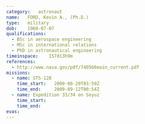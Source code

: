 ```yaml
---
category:	astronaut
name:	FORD, Kevin A., (Ph.D.)
type:	military
dob:	1960-07-07
qualifications:
  - BSc in aerospace engineering
  - MSc in international relations
  - PhD in astronautical engineering
timeinspace:	157d13h9m
references:
  - http://www.nasa.gov/pdf/740566main_current.pdf
missions:
  - name: STS-128
    time_start:   2009-08-29T03:59Z
    time_end:     2009-09-12T00:54Z
  - name: Expedition 33/34 on Soyuz
    time_start:   
    time_end:     
evas:
---
```

